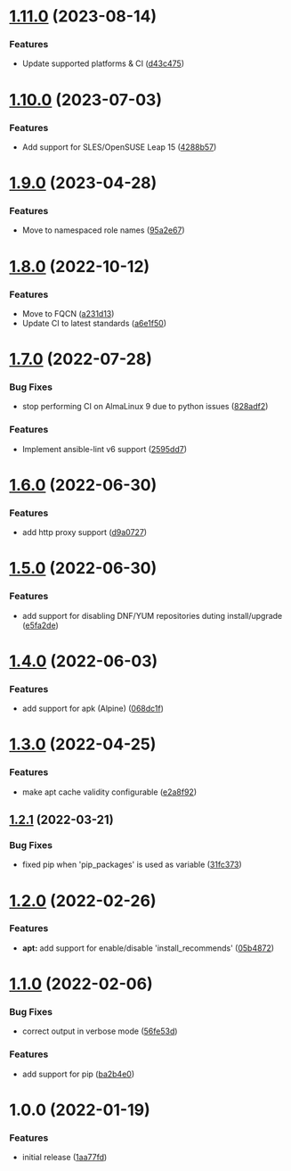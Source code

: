 # [1.11.0](https://github.com/de-it-krachten/ansible-role-package/compare/v1.10.0...v1.11.0) (2023-08-14)


### Features

* Update supported platforms & CI ([d43c475](https://github.com/de-it-krachten/ansible-role-package/commit/d43c4750935b2e48ae381e2ec9a75aec6aacb483))

# [1.10.0](https://github.com/de-it-krachten/ansible-role-package/compare/v1.9.0...v1.10.0) (2023-07-03)


### Features

* Add support for SLES/OpenSUSE Leap 15 ([4288b57](https://github.com/de-it-krachten/ansible-role-package/commit/4288b57931a8c87395fda2db12bbbc99fea811a8))

# [1.9.0](https://github.com/de-it-krachten/ansible-role-package/compare/v1.8.0...v1.9.0) (2023-04-28)


### Features

* Move to namespaced role names ([95a2e67](https://github.com/de-it-krachten/ansible-role-package/commit/95a2e6721198c16f03e9b7b047bdc267783d79d8))

# [1.8.0](https://github.com/de-it-krachten/ansible-role-package/compare/v1.7.0...v1.8.0) (2022-10-12)


### Features

* Move to FQCN ([a231d13](https://github.com/de-it-krachten/ansible-role-package/commit/a231d13974a9c52b65b96fad7f8d2fd45bf1275b))
* Update CI to latest standards ([a6e1f50](https://github.com/de-it-krachten/ansible-role-package/commit/a6e1f505e758b07260c9fdc71b3d7bfc7ecacab0))

# [1.7.0](https://github.com/de-it-krachten/ansible-role-package/compare/v1.6.0...v1.7.0) (2022-07-28)


### Bug Fixes

* stop performing CI on AlmaLinux 9 due to python issues ([828adf2](https://github.com/de-it-krachten/ansible-role-package/commit/828adf27655fc6e50bdcad788e9b67fd3820d5c2))


### Features

* Implement ansible-lint v6 support ([2595dd7](https://github.com/de-it-krachten/ansible-role-package/commit/2595dd71498971f67c1569d5cc26363e97315fbb))

# [1.6.0](https://github.com/de-it-krachten/ansible-role-package/compare/v1.5.0...v1.6.0) (2022-06-30)


### Features

* add http proxy support ([d9a0727](https://github.com/de-it-krachten/ansible-role-package/commit/d9a07275864525e24a4894346e154a5749eaaa0c))

# [1.5.0](https://github.com/de-it-krachten/ansible-role-package/compare/v1.4.0...v1.5.0) (2022-06-30)


### Features

* add support for disabling DNF/YUM repositories duting install/upgrade ([e5fa2de](https://github.com/de-it-krachten/ansible-role-package/commit/e5fa2de84d655130203ea3fcbc01e343bd5ee5d0))

# [1.4.0](https://github.com/de-it-krachten/ansible-role-package/compare/v1.3.0...v1.4.0) (2022-06-03)


### Features

* add support for apk (Alpine) ([068dc1f](https://github.com/de-it-krachten/ansible-role-package/commit/068dc1fd7290ab1547f849fe3a40c80878675151))

# [1.3.0](https://github.com/de-it-krachten/ansible-role-package/compare/v1.2.1...v1.3.0) (2022-04-25)


### Features

* make apt cache validity configurable ([e2a8f92](https://github.com/de-it-krachten/ansible-role-package/commit/e2a8f92a7bb510e9749f1b1276f718882da41c10))

## [1.2.1](https://github.com/de-it-krachten/ansible-role-package/compare/v1.2.0...v1.2.1) (2022-03-21)


### Bug Fixes

* fixed pip when 'pip_packages' is used as variable ([31fc373](https://github.com/de-it-krachten/ansible-role-package/commit/31fc373340ac5282eea5da2cea4715be67d75d34))

# [1.2.0](https://github.com/de-it-krachten/ansible-role-package/compare/v1.1.0...v1.2.0) (2022-02-26)


### Features

* **apt:** add support for enable/disable 'install_recommends' ([05b4872](https://github.com/de-it-krachten/ansible-role-package/commit/05b4872587b3adba1ca5b84a50ab9066c8b50e9e))

# [1.1.0](https://github.com/de-it-krachten/ansible-role-package/compare/v1.0.0...v1.1.0) (2022-02-06)


### Bug Fixes

* correct output in verbose mode ([56fe53d](https://github.com/de-it-krachten/ansible-role-package/commit/56fe53d58ba82e19fc0eaf2e1852cac0e837ed89))


### Features

* add support for pip ([ba2b4e0](https://github.com/de-it-krachten/ansible-role-package/commit/ba2b4e07de6a5cfc4e433efbbb5717c701fee54b))

# 1.0.0 (2022-01-19)


### Features

* initial release ([1aa77fd](https://github.com/de-it-krachten/ansible-role-package/commit/1aa77fda7d78c521a94276a1703f3cf8df71cec2))
